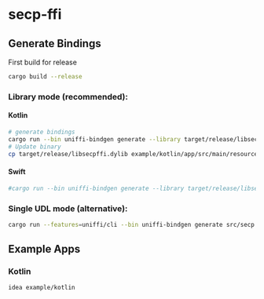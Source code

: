# secp-ffi

## Generate Bindings 
First build for release
```sh
cargo build --release
````

### Library mode (recommended):
#### Kotlin
```sh
# generate bindings
cargo run --bin uniffi-bindgen generate --library target/release/libsecpffi.dylib --language kotlin --out-dir example/kotlin/app/src/main/kotlin/ --no-format
# Update binary
cp target/release/libsecpffi.dylib example/kotlin/app/src/main/resources/libsecpffi.dylib
```

#### Swift
```sh
#cargo run --bin uniffi-bindgen generate --library target/release/libsecpffi.so --language kotlin --out-dir out --no-format
```

### Single UDL mode (alternative):
```sh
cargo run --features=uniffi/cli --bin uniffi-bindgen generate src/secp.udl --language kotlin
```

## Example Apps
### Kotlin
```sh
idea example/kotlin
```
